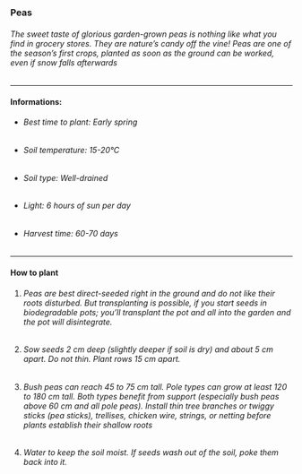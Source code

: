 ### Peas

###### The sweet taste of glorious garden-grown peas is nothing like what you find in grocery stores. They are nature’s candy off the vine! Peas are one of the season’s first crops, planted as soon as the ground can be worked, even if snow falls afterwards

---

#### Informations:

- ###### Best time to plant: Early spring
- ###### Soil temperature: 15-20°C
- ###### Soil type: Well-drained
- ###### Light: 6 hours of sun per day
- ###### Harvest time: 60-70 days

---

#### How to plant

1. ###### Peas are best direct-seeded right in the ground and do not like their roots disturbed. But transplanting is possible, if you start seeds in biodegradable pots; you’ll transplant the pot and all into the garden and the pot will disintegrate.
2. ###### Sow seeds 2 cm deep (slightly deeper if soil is dry) and about 5 cm apart. Do not thin. Plant rows 15 cm apart.
3. ###### Bush peas can reach 45 to 75 cm tall.  Pole types can grow at least 120 to 180 cm tall. Both types benefit from support (especially bush peas above 60 cm and all pole peas). Install thin tree branches or twiggy sticks (pea sticks), trellises, chicken wire, strings, or netting before plants establish their shallow roots
4. ###### Water to keep the soil moist. If seeds wash out of the soil, poke them back into it.